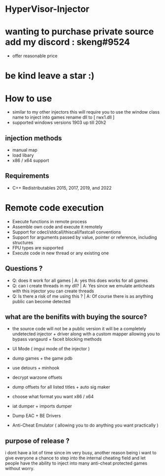 # HyperVisor-Injector
# wanting to purchase private source add my discord : skeng#9524
- offer reasonable price
# be kind leave a star :)

# How to use 
- similar to my other injectors this will require you to use the window class name to inject into games  rename dll to [ rwx1.dll ]
- supported windows versions 1903 up till 20h2 


## injection methods 
- manual map
- load libary
- x86 / x64 support


## Requirements
- C++ Redistributables 2015, 2017, 2019, and 2022 

# Remote code execution
- Execute functions in remote process
- Assemble own code and execute it remotely
- Support for cdecl/stdcall/thiscall/fastcall conventions
- Support for arguments passed by value, pointer or reference, including structures
- FPU types are supported
- Execute code in new thread or any existing one


## Questions ?
- Q: does it work for all games | A: yes this does works for all games 
- Q: can i create threads in my dll? | A: Yes since we emulate anticheats with this injector you can create threads
- Q: Is there a risk of me using this ? | A: Of course there is as anything public can become detected 


## what are the benifits with buying the source?
- the source code will not be a public version it will be a completely undetected injector + driver along with a custom mapper allowing you to bypass vangaurd + faceit blocking methods 

- UI Mode ( imgui mode of the injector )
- dump games + the game pdb
- use detours + minhook
- decrypt warzone offsets
- dump offsets for all listed titles + auto sig maker
- choose what format you want x86 / x64
- iat dumper + imports dumper
- Dump EAC + BE Drivers
- Anti-Cheat Emulator ( allowing you to do anything you want practically )


## purpose of release ?
i dont have a lot of time since im very busy, another reason being i want to give everyone a chance to step into the internal cheating field and let people have the ability to inject into many anti-cheat protected games without worry.
